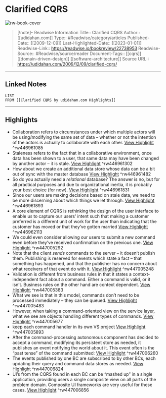# Clarified CQRS

![rw-book-cover](https://readwise-assets.s3.amazonaws.com/static/images/article3.5c705a01b476.png)
<br>
>[!note]- Readwise Information
>Title:: Clarified CQRS
>Author:: [[udidahan.com]]
>Type:: #Readwise/category/articles
>Published-Date:: [[2009-12-09]]
>Last-Highlighted-Date:: [[2023-01-01]]
>Readwise-Link:: https://readwise.io/bookreview/22738953
>Readwise-Source:: #Readwise/source/reader
>Document-Tags:: [[cqrs]] [[domain-driven-design]] [[software-architecture]] 
>Source URL:: https://udidahan.com/2009/12/09/clarified-cqrs/
--- 

## Linked Notes
```dataview
LIST
FROM [[Clarified CQRS by udidahan.com Highlights]]
```

---

## Highlights
- Collaboration refers to circumstances under which multiple actors will be using/modifying the same set of data – whether or not the intention of the actors is actually to collaborate with each other. [View Highlight](https://readwise.io/open/446961085) ^rw446961085
- Staleness refers to the fact that in a collaborative environment, once data has been shown to a user, that same data may have been changed by another actor – it is stale. [View Highlight](https://readwise.io/open/446961302) ^rw446961302
- How about we create an additional data store whose data can be a bit out of sync with the master database [View Highlight](https://readwise.io/open/446961482) ^rw446961482
- So do you actually need a *relational* database?
  The answer is no, but for all practical purposes and due to organizational inertia, it is probably your best choice (for now). [View Highlight](https://readwise.io/open/446961831) ^rw446961831
- Since our users are making decisions based on stale data, we need to be more discerning about which things we let through. [View Highlight](https://readwise.io/open/446961893) ^rw446961893
- A core element of CQRS is rethinking the design of the user interface to enable us to capture our users’ intent such that making a customer preferred is a different unit of work for the user than indicating that the customer has moved or that they’ve gotten married [View Highlight](https://readwise.io/open/446962113) ^rw446962113
- We could even consider allowing our users to submit a new command even before they’ve received confirmation on the previous one. [View Highlight](https://readwise.io/open/447005292) ^rw447005292
- Note that the client *sends* commands to the server – it doesn’t publish them. Publishing is reserved for events which state a fact – that something has happened, and that the publisher has no concern about what receivers of that event do with it. [View Highlight](https://readwise.io/open/447005248) ^rw447005248
- Validation is different from business rules in that it states a context-independent fact about a command. Either a command is valid, or it isn’t. Business rules on the other hand are context dependent. [View Highlight](https://readwise.io/open/447005383) ^rw447005383
- What we see is that in this model, commands don’t need to be processed immediately – they can be queued. [View Highlight](https://readwise.io/open/447005483) ^rw447005483
- However, when taking a command-oriented view on the service layer, what we see are objects handling different types of commands. [View Highlight](https://readwise.io/open/447005677) ^rw447005677
- keep each command handler in its own VS project [View Highlight](https://readwise.io/open/447005893) ^rw447005893
- After the command-processing autonomous component has decided to accept a command, modifying its persistent store as needed, it publishes an event notifying the world about it. This event often is the “past tense” of the command submitted: [View Highlight](https://readwise.io/open/447006260) ^rw447006260
- The events published by one BC are subscribed to by other BCs, each updating their query and command data stores as needed. [View Highlight](https://readwise.io/open/447006824) ^rw447006824
- UI’s from the CQRS found in each BC can be “mashed up” in a single application, providing users a single composite view on all parts of the problem domain. Composite UI frameworks are very useful for these cases. [View Highlight](https://readwise.io/open/447006856) ^rw447006856
